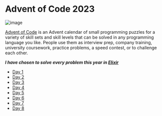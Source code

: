 # Advent of Code 2023

![image](https://github.com/zachpeterson13/Advent-of-Code-2023/assets/50000796/7e1c3af7-53ec-4306-8edc-64ba80f42d97)

[Advent of Code](https://adventofcode.com/2023/about) is an Advent calendar of small programming puzzles for a variety
of skill sets and skill levels that can be solved in any programming language you
like. People use them as interview prep, company training, university coursework,
practice problems, a speed contest, or to challenge each other.

**_I have chosen to solve every problem this year in [Elixir](https://elixir-lang.org/)_**

- [Day 1](./day01/README.md)
- [Day 2](./day02/README.md)
- [Day 3](./day03/README.md)
- [Day 4](./day04/README.md)
- [Day 5](./day05/README.md)
- [Day 6](./day06/README.md)
- [Day 7](./day07/README.md)
- [Day 8](./day08/README.md)

